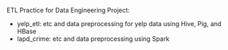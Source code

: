 ETL Practice for Data Engineering Project:
- yelp_etl: etc and data preprocessing for yelp data using Hive, Pig, and HBase
- lapd_crime: etc and data preprocessing using Spark
